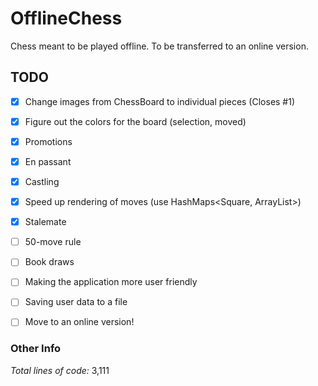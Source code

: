# OfflineChess

Chess meant to be played offline. To be transferred to an online version.  


## TODO

 - [x] Change images from ChessBoard to individual pieces (Closes #1)

 - [x] Figure out the colors for the board (selection, moved)

 - [x] Promotions
 - [x] En passant

 - [x] Castling

 - [x] Speed up rendering of moves (use HashMaps<Square, ArrayList<Moves>>)
 - [x] Stalemate
 - [ ] 50-move rule
 - [ ] Book draws
 - [ ] Making the application more user friendly

 - [ ] Saving user data to a file

 - [ ] Move to an online version!  

### Other Info
_Total lines of code:_ 3,111

